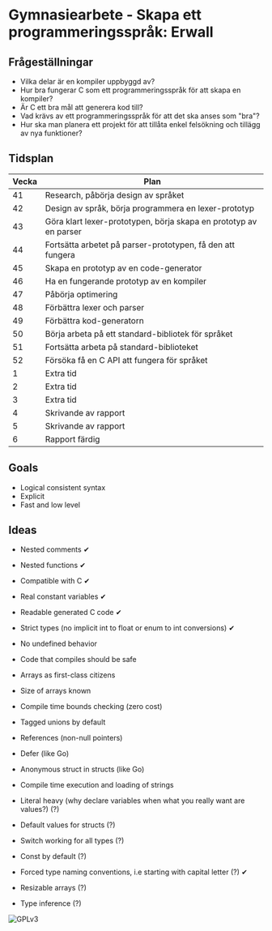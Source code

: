 # Gymnasiearbete - Skapa ett programmeringsspråk: Erwall

## Frågeställningar

* Vilka delar är en kompiler uppbyggd av?
* Hur bra fungerar C som ett programmeringsspråk för att skapa en kompiler?
* Är C ett bra mål att generera kod till?
* Vad krävs av ett programmeringsspråk för att det ska anses som "bra"?
* Hur ska man planera ett projekt för att tillåta enkel felsökning och tillägg \
  av nya funktioner?

## Tidsplan

| Vecka	| Plan																|
|-------|-------------------------------------------------------------------|
| 41	| Research, påbörja design av språket								|
| 42	| Design av språk, börja programmera en lexer-prototyp				| 
| 43	| Göra klart lexer-prototypen, börja skapa en prototyp av en parser	|
| 44	| Fortsätta arbetet på parser-prototypen, få den att fungera		|	
| 45	| Skapa en prototyp av en code-generator							|
| 46	| Ha en fungerande prototyp av en kompiler							|
| 47	| Påbörja optimering												|
| 48	| Förbättra lexer och parser										|
| 49	| Förbättra kod-generatorn											|
| 50	| Börja arbeta på ett standard-bibliotek för språket				|
| 51	| Fortsätta arbeta på standard-biblioteket							|
| 52	| Försöka få en C API att fungera för språket						|
| 1		| Extra tid															|
| 2     | Extra tid															|
| 3		| Extra tid															|
| 4		| Skrivande av rapport												|
| 5		| Skrivande av rapport												|
| 6		| Rapport färdig													|

## Goals

* Logical consistent syntax
* Explicit
* Fast and low level

## Ideas

* Nested comments ✔
* Nested functions ✔
* Compatible with C ✔
* Real constant variables ✔
* Readable generated C code ✔
* Strict types (no implicit int to float or enum to int conversions) ✔
* No undefined behavior
* Code that compiles should be safe
* Arrays as first-class citizens
* Size of arrays known
* Compile time bounds checking (zero cost)
* Tagged unions by default
* References (non-null pointers)
* Defer (like Go)
* Anonymous struct in structs (like Go)
* Compile time execution and loading of strings

* Literal heavy (why declare variables when what you really want are values?) (?)
* Default values for structs (?)
* Switch working for all types (?)
* Const by default (?) 
* Forced type naming conventions, i.e starting with capital letter (?) ✔
* Resizable arrays (?)
* Type inference (?)

![](http://www.gnu.org/graphics/gplv3-127x51.png "GPLv3")

